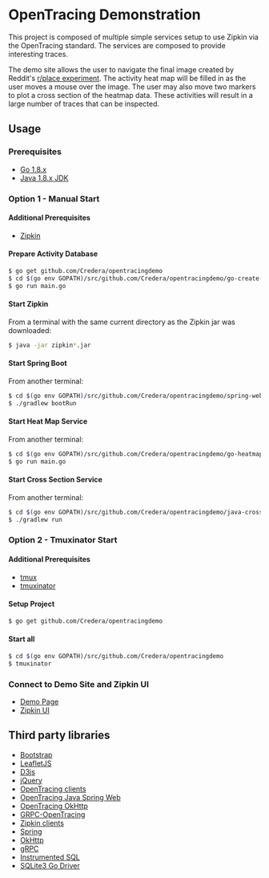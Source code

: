 OpenTracing Demonstration
======
This project is composed of multiple simple services setup to use Zipkin via the OpenTracing standard. The services are composed to provide interesting traces.

The demo site allows the user to navigate the final image created by Reddit's [r/place experiment](https://www.reddit.com/r/place/). The activity heat map will be filled in as the user moves a mouse over the image. The user may also move two markers to plot a cross section of the heatmap data. These activities will result in a large number of traces that can be inspected.

## Usage

### Prerequisites

* [Go 1.8.x](https://golang.org/dl/)
* [Java 1.8.x JDK](http://www.oracle.com/technetwork/java/javase/downloads/index.html)

### Option 1 - Manual Start

#### Additional Prerequisites

* [Zipkin](https://search.maven.org/remote_content?g=io.zipkin.java&a=zipkin-server&v=LATEST&c=exec)

#### Prepare Activity Database
```bash
$ go get github.com/Credera/opentracingdemo
$ cd $(go env GOPATH)/src/github.com/Credera/opentracingdemo/go-create-db
$ go run main.go
```

#### Start Zipkin
From a terminal with the same current directory as the Zipkin jar was downloaded:
```bash
$ java -jar zipkin*.jar
```

#### Start Spring Boot
From another terminal:
```bash
$ cd $(go env GOPATH)/src/github.com/Credera/opentracingdemo/spring-web
$ ./gradlew bootRun
```

#### Start Heat Map Service
From another terminal:
```bash
$ cd $(go env GOPATH)/src/github.com/Credera/opentracingdemo/go-heatmap
$ go run main.go
```

#### Start Cross Section Service
From another terminal:
```bash
$ cd $(go env GOPATH)/src/github.com/Credera/opentracingdemo/java-cross-section
$ ./gradlew run
```

### Option 2 - Tmuxinator Start

#### Additional Prerequisites

* [tmux](http://tmux.github.io)
* [tmuxinator](https://github.com/tmuxinator/tmuxinator)

#### Setup Project

```bash
$ go get github.com/Credera/opentracingdemo
```

#### Start all

```bash
$ cd $(go env GOPATH)/src/github.com/Credera/opentracingdemo
$ tmuxinator
```

### Connect to Demo Site and Zipkin UI
* [Demo Page](http://localhost:8080)
* [Zipkin UI](http://localhost:9411)

## Third party libraries
* [Bootstrap](http://getbootstrap.com)
* [LeafletJS](http://leafletjs.com)
* [D3js](http://d3js.org)
* [jQuery](http://jquery.com)
* [OpenTracing clients](https://github.com/opentracing)
* [OpenTracing Java Spring Web](https://github.com/opentracing-contrib/java-spring-web)
* [OpenTracing OkHttp](https://github.com/opentracing-contrib/java-okhttp)
* [GRPC-OpenTracing](https://github.com/grpc-ecosystem/grpc-opentracing)
* [Zipkin clients](https://github.com/openzipkin)
* [Spring](http://spring.io)
* [OkHttp](https://github.com/square/okhttp)
* [gRPC](http://www.grpc.io)
* [Instrumented SQL](http://github.com/ExpansiveWorlds/instrumentedsql)
* [SQLite3 Go Driver](github.com/mattn/go-sqlite3)
